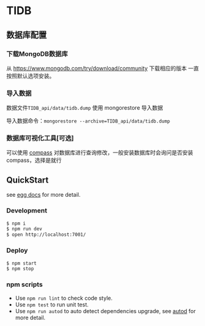 # TIDB

## 数据库配置

### 下载MongoDB数据库

从 https://www.mongodb.com/try/download/community 下载相应的版本 一直按照默认选项安装。

### 导入数据

数据文件`TIDB_api/data/tidb.dump` 使用 mongorestore 导入数据

导入数据命令：`mongorestore --archive=TIDB_api/data/tidb.dump`

### 数据库可视化工具[可选]

可以使用 [compass](https://www.mongodb.com/try/download/compass) 对数据库进行查询修改，一般安装数据库时会询问是否安装compass，选择是就行

## QuickStart

<!-- add docs here for user -->

see [egg docs][egg] for more detail.

### Development

```bash
$ npm i
$ npm run dev
$ open http://localhost:7001/
```

### Deploy

```bash
$ npm start
$ npm stop
```

### npm scripts

- Use `npm run lint` to check code style.
- Use `npm test` to run unit test.
- Use `npm run autod` to auto detect dependencies upgrade, see [autod](https://www.npmjs.com/package/autod) for more detail.


[egg]: https://eggjs.org

